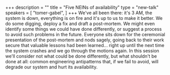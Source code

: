 +++
description = ""
title = "Five NEINs of availability"
type = "new-talk"
speakers = [
        "tomer-gabel",
]
+++
We've all been there: it's 3 AM, the system is down, everything is on fire and it's up to us to make it better. We do some digging, deploy a fix and draft a post-mortem. We might even identify some things we could have done differently, or suggest a process to avoid such problems in the future. Everyone sits down for the ceremonial presentation of the post-mortem and nods sagely, going back to their work secure that valuable lessons had been learned... right up until the next time the system crashes and we go through the motions again. In this session we'll consider not what could be done differently, but what shouldn't be done at all: common engineering antipatterns that, if we fail to avoid, will degrade our system and hurt its availability.